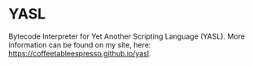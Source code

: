 # YASL
Bytecode Interpreter for Yet Another Scripting Language (YASL). More information can be found on my site, here: https://coffeetableespresso.github.io/yasl.